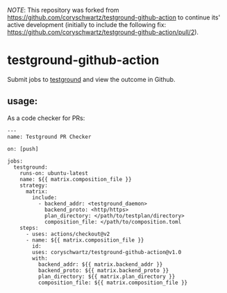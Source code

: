 *NOTE*: This repository was forked from https://github.com/coryschwartz/testground-github-action to continue its' active development (initially to include the following fix: https://github.com/coryschwartz/testground-github-action/pull/2).

# testground-github-action

Submit jobs to [testground](https://testground.ai) and view the outcome in Github.


## usage:

As a code checker for PRs:

```
---
name: Testground PR Checker

on: [push]

jobs:
  testground:
    runs-on: ubuntu-latest
    name: ${{ matrix.composition_file }}
    strategy:
      matrix:
        include:
          - backend_addr: <testground_daemon>
            backend_proto: <http/https>
            plan_directory: </path/to/testplan/directory>
            composition_file: </path/to/composition.toml
    steps:
      - uses: actions/checkout@v2
      - name: ${{ matrix.composition_file }}
        id:
        uses: coryschwartz/testground-github-action@v1.0
        with:
          backend_addr: ${{ matrix.backend_addr }}
          backend_proto: ${{ matrix.backend_proto }}
          plan_directory: ${{ matrix.plan_directory }}
          composition_file: ${{ matrix.composition_file }}

```
